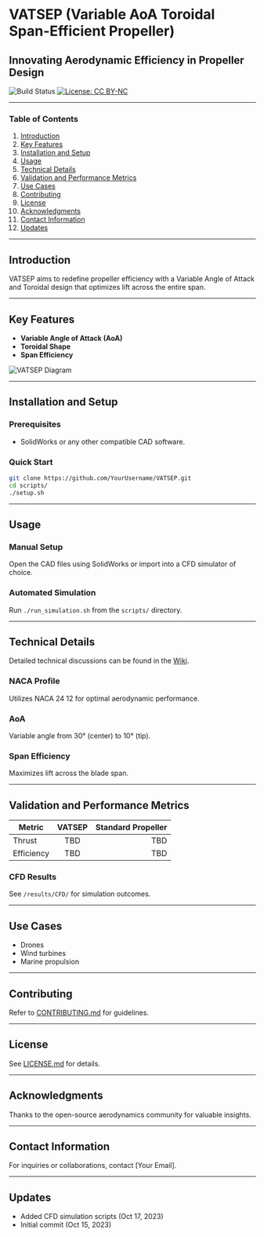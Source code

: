 # VATSEP (Variable AoA Toroidal Span-Efficient Propeller)

## Innovating Aerodynamic Efficiency in Propeller Design
![Build Status](https://img.shields.io/badge/Build-Passing-green)
[![License: CC BY-NC](https://img.shields.io/badge/License-CC%20BY--NC-blue.svg)](https://creativecommons.org/licenses/by-nc/4.0/deed.en)


---

### Table of Contents
1. [Introduction](#introduction)
2. [Key Features](#key-features)
3. [Installation and Setup](#installation-and-setup)
4. [Usage](#usage)
5. [Technical Details](#technical-details)
6. [Validation and Performance Metrics](#validation-and-performance-metrics)
7. [Use Cases](#use-cases)
8. [Contributing](#contributing)
9. [License](#license)
10. [Acknowledgments](#acknowledgments)
11. [Contact Information](#contact-information)
12. [Updates](#updates)

---

## Introduction
VATSEP aims to redefine propeller efficiency with a Variable Angle of Attack and Toroidal design that optimizes lift across the entire span.

---

## Key Features
- **Variable Angle of Attack (AoA)**
- **Toroidal Shape**
- **Span Efficiency**

![VATSEP Diagram](./images/VATSEP_diagram.png)

---

## Installation and Setup

### Prerequisites
- SolidWorks or any other compatible CAD software.

### Quick Start
```bash
git clone https://github.com/YourUsername/VATSEP.git
cd scripts/
./setup.sh
```

---

## Usage

### Manual Setup
Open the CAD files using SolidWorks or import into a CFD simulator of choice.

### Automated Simulation
Run `./run_simulation.sh` from the `scripts/` directory.

---

## Technical Details
Detailed technical discussions can be found in the [Wiki](https://github.com/YourUsername/VATSEP/wiki).

### NACA Profile
Utilizes NACA 24 12 for optimal aerodynamic performance.

### AoA
Variable angle from 30° (center) to 10° (tip).

### Span Efficiency
Maximizes lift across the blade span.

---

## Validation and Performance Metrics

| Metric        | VATSEP          | Standard Propeller  |
| ------------- |:---------------:| ------------------:|
| Thrust        | TBD             | TBD                |
| Efficiency    | TBD             | TBD                |

### CFD Results
See `/results/CFD/` for simulation outcomes.

---

## Use Cases
- Drones
- Wind turbines
- Marine propulsion

---

## Contributing
Refer to [CONTRIBUTING.md](./CONTRIBUTING.md) for guidelines.

---

## License
See [LICENSE.md](./LICENSE.md) for details.

---

## Acknowledgments
Thanks to the open-source aerodynamics community for valuable insights.

---

## Contact Information
For inquiries or collaborations, contact [Your Email].

---

## Updates
- Added CFD simulation scripts (Oct 17, 2023)
- Initial commit (Oct 15, 2023)
